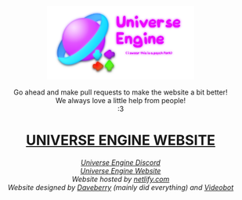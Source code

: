 <!--
> wheres the "</div>" on the first div?
= well, we dont need one since we really need the text on the center.
-->

<div align="center">
<img src="images/Universe Engine.png" width="300">

<br>

<p>
    Go ahead and make pull requests to make the website a bit better!
    <br>
    We always love a little help from people!
    <br>
    :3
</p>

<h1>
    <a href="https://universe-engine.netlify.app/">
        UNIVERSE ENGINE WEBSITE
    </a>
</h1>

<h6>
    <a href="https://discord.gg/RaHmP5fgyA/">Universe Engine Discord</a>
    <br>
    <a href="https://universe-engine.netlify.app/"> Universe Engine Website</a> <br>
    Website hosted by <a href="https://www.netlify.com/">netlify.com</a>
    <br>
    Website designed by <a href="https://daveberry.netlify.app">Daveberry</a> <i>(mainly did everything)</i> and <a href="https://linktr.ee/videobot">Videobot</a>
</h6>